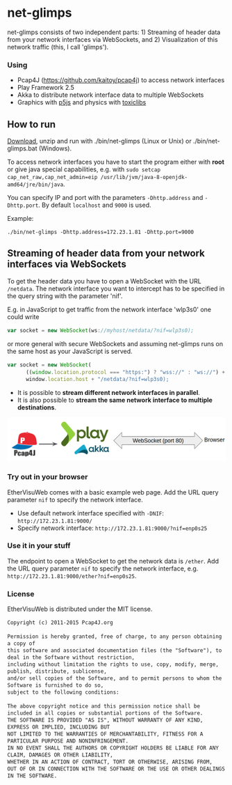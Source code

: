 # net-glimps

net-glimps consists of two independent parts: 1) Streaming of header data from your network interfaces via WebSockets, and 2) Visualization of this network traffic (this, I call 'glimps').

### Using

* Pcap4J (https://github.com/kaitoy/pcap4j) to access network interfaces
* Play Framework 2.5
* Akka to distribute network interface data to multiple WebSockets
* Graphics with [p5js](https://p5js.org/) and physics with [toxiclibs](https://github.com/hapticdata/toxiclibsjs)

## How to run

[Download](https://github.com/kristian-lange/net-glimps/releases), unzip and run with ./bin/net-glimps (Linux or Unix) or ./bin/net-glimps.bat (Windows).

To access network interfaces you have to start the program either with **root** or give java special capabilities, e.g. with `sudo setcap cap_net_raw,cap_net_admin=eip /usr/lib/jvm/java-8-openjdk-amd64/jre/bin/java`.

You can specify IP and port with the parameters `-Dhttp.address` and `-Dhttp.port`. By default `localhost` and `9000` is used.

Example:

```shell
./bin/net-glimps -Dhttp.address=172.23.1.81 -Dhttp.port=9000
```

## Streaming of header data from your network interfaces via WebSockets

To get the header data you have to open a WebSocket with the URL `/netdata`. The network interface you want to intercept has to be specified in the query string with the parameter 'nif'.

E.g. in JavaScript to get traffic from the network interface 'wlp3s0' one could write

```javascript
var socket = new WebSocket(ws://myhost/netdata/?nif=wlp3s0);
```

or more general with secure WebSockets and assuming net-glimps runs on the same host as your JavaScript is served.

```javascript
var socket = new WebSocket(
      ((window.location.protocol === "https:") ? "wss://" : "ws://") +
      window.location.host + "/netdata/?nif=wlp3s0);
```

* It is possible to **stream different network interfaces in parallel**.
* It is also possible to **stream the same network interface to multiple destinations**.



![Schema](docs/schema.png)





### Try out in your browser

EtherVisuWeb comes with a basic example web page. Add the URL query parameter `nif` to specify the network interface.

* Use default network interface specified with `-DNIF`: `http://172.23.1.81:9000/`
* Specify network interface: `http://172.23.1.81:9000/?nif=enp0s25`

### Use it in your stuff

The endpoint to open a WebSocket to get the network data is `/ether`. Add the URL query parameter `nif` to specify the network interface, e.g. `http://172.23.1.81:9000/ether?nif=enp0s25`.

### License

EtherVisuWeb is distributed under the MIT license.

    Copyright (c) 2011-2015 Pcap4J.org

    Permission is hereby granted, free of charge, to any person obtaining a copy of
    this software and associated documentation files (the "Software"), to deal in the Software without restriction,
    including without limitation the rights to use, copy, modify, merge, publish, distribute, sublicense,
    and/or sell copies of the Software, and to permit persons to whom the Software is furnished to do so,
    subject to the following conditions:

    The above copyright notice and this permission notice shall be included in all copies or substantial portions of the Software.
    THE SOFTWARE IS PROVIDED "AS IS", WITHOUT WARRANTY OF ANY KIND, EXPRESS OR IMPLIED, INCLUDING BUT
    NOT LIMITED TO THE WARRANTIES OF MERCHANTABILITY, FITNESS FOR A PARTICULAR PURPOSE AND NONINFRINGEMENT.
    IN NO EVENT SHALL THE AUTHORS OR COPYRIGHT HOLDERS BE LIABLE FOR ANY CLAIM, DAMAGES OR OTHER LIABILITY,
    WHETHER IN AN ACTION OF CONTRACT, TORT OR OTHERWISE, ARISING FROM,
    OUT OF OR IN CONNECTION WITH THE SOFTWARE OR THE USE OR OTHER DEALINGS IN THE SOFTWARE.
